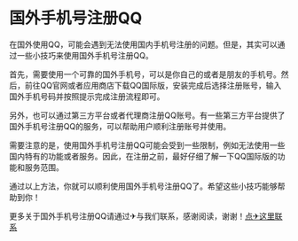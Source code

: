 # 国外手机号注册QQ

在国外使用QQ，可能会遇到无法使用国内手机号注册的问题。但是，其实可以通过一些小技巧来使用国外手机号注册QQ。

首先，需要使用一个可靠的国外手机号，可以是你自己的或者是朋友的手机号。然后，前往QQ官网或者应用商店下载QQ国际版，安装完成后选择注册账号，输入国外手机号码并按照提示完成注册流程即可。

另外，也可以通过第三方平台或者代理商注册QQ账号。有一些第三方平台提供了国外手机号注册QQ的服务，可以帮助用户顺利注册账号并使用。

需要注意的是，使用国外手机号注册QQ可能会受到一些限制，例如无法使用一些国内特有的功能或者服务。因此，在注册之前，最好仔细了解一下QQ国际版的功能和服务范围。

通过以上方法，你就可以顺利使用国外手机号注册QQ了。希望这些小技巧能够帮助到你！

更多关于国外手机号注册QQ请通过✈与我们联系，感谢阅读，谢谢！[点✈这里联系](https://gg.k02.cc)